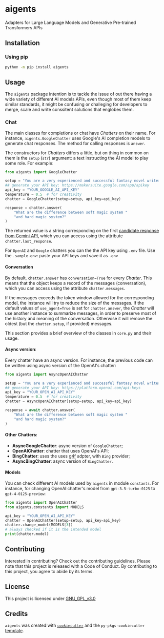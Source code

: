 # aigents

Adapters for Large Language Models and Generative Pre-trained Transformers APIs

## Installation

### Using pip

```bash
python -m pip install aigents
```

## Usage

The `aigents` package intention is to tackle the issue of out there having a wide variety of different AI models APIs, even though most of them keep similar standards, it might be confusing or challeging for developers to merge, scale and write conssitent solutions that englobes them.

### Chat

The main classes for completions or chat have _Chatters_ on their name. For instance, `aigents.GoogleChatter` uses Google's AI completion models to generate chat responses. The method for calling responses is `answer`.

The constructors for _Chatters_ differs a little, but on thing in common on them is the `setup` (`str`) argument: a text instructing the AI model to play some role. For example:

``` python
from aigents import GoogleChatter

setup = "You are a very experienced and successful fantasy novel writer. "
## generate your API key: https://makersuite.google.com/app/apikey
api_key = "YOUR_GOOGLE_AI_API_KEY"
temperature = 0.5  # for creativity
chatter = GoogleChatter(setup=setup, api_key=api_key)

response = chatter.answer(
    "What are the difference between soft magic system "
    "and hard magic system?"
)
```

The returned value is a string corresponding on the first [candidate response from Gemini API](https://ai.google.dev/api/python/google/generativeai/GenerativeModel#generate_content), which you can access using the attribute `chatter.last_response`.

For `OpenAI` and `Google` chatters you can the the API key using `.env` file. Use the `.sample.env`: paste your API keys and save it as `.env`

#### Conversation

By default, `chatter.answer` has `conversation=True` for every _Chatter_. This means that the object keeps a record of the messages (conversation), which you can access using the attribute `chatter.messages`.

If the messages exceeds the token window allowed for the corresponding model, the instance will try to reduce the size of the messages. If the default values of `use_agent=True` is set for `chatter.answer`, the _Chatter_  will use another instance to summarize messages, in order to preserve most of the history and meaning of the conversation. Otherwise it will remove the oldest (but the `chatter.setup`, if provided) messages.

This section provides a brief overview of the classes in `core.py` and their usage.

#### Async version:

Every chatter have an async version. For instance, the previous code can be written using async version of the OpenAI's chatter:

``` python
from aigents import AsyncOpenAIChatter

setup = "You are a very experienced and successful fantasy novel writer. "
## generate your API key: https://platform.openai.com/api-keys
api_key = "YOUR_OPEN_AI_API_KEY"
temperature = 0.5  # for creativity
chatter = AsyncOpenAIChatter(setup=setup, api_key=api_key)

response = await chatter.answer(
    "What are the difference between soft magic system "
    "and hard magic system?"
)
```

#### Other Chatters:

* **AsyncGoogleChatter**: async version of `GoogleChatter`;
* **OpenAIChatter**: chatter that uses OpenAI's API;
* **BingChatter**: uses the uses [g4f](https://github.com/xtekky/gpt4free/tree/main) adpter, with `Bing` provider;
* **AsyncBingChatter**: async version of `BingChatter`.

#### Models

You can check different AI models used by `aigents` in module `constants`. For instance, for changing OpenAI chatter's model from `gpt-3.5-turbo-0125` to `gpt-4-0125-preview`:

```python
from aigents import OpenAIChatter
from aigents.constants import MODELS

api_key = "YOUR_OPEN_AI_API_KEY"
chatter = OpenAIChatter(setup=setup, api_key=api_key)
chatter.change_model(MODELS[3])
# always checked if it is the intended model
print(chatter.model)
```

## Contributing

Interested in contributing? Check out the contributing guidelines. Please note that this project is released with a Code of Conduct. By contributing to this project, you agree to abide by its terms.

## License

This project is licensed under [GNU_GPL_v3.0](https://github.com/xtekky/gpt4free/blob/main/LICENSE)

## Credits

`aigents` was created with [`cookiecutter`](https://cookiecutter.readthedocs.io/en/latest/) and the `py-pkgs-cookiecutter` [template](https://github.com/py-pkgs/py-pkgs-cookiecutter).
